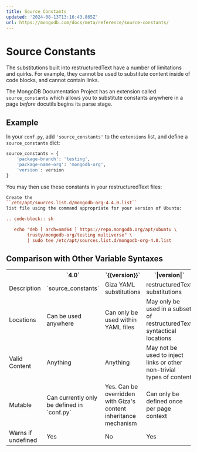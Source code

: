 ```yaml
---
title: Source Constants
updated: '2024-08-13T13:16:43.865Z'
url: https://mongodb.com/docs/meta/reference/source-constants/
---
```


# Source Constants

The substitutions built into restructuredText have a number of limitations and quirks. For example, they cannot be used to substitute content inside of code blocks, and cannot contain links.

The MongoDB Documentation Project has an extension called `source_constants` which allows you to substitute constants anywhere in a page *before* docutils begins its parse stage.

## Example

In your `conf.py`, add `'source_constants'` to the `extensions` list, and define a `source_constants` dict:

```python
source_constants = {
    'package-branch': 'testing',
    'package-name-org': 'mongodb-org',
    'version': version
}
```

You may then use these constants in your restructuredText files:

```rst
Create the
``/etc/apt/sources.list.d/mongodb-org-4.4.0.list``
list file using the command appropriate for your version of Ubuntu:

.. code-block:: sh

   echo "deb [ arch=amd64 ] https://repo.mongodb.org/apt/ubuntu \
        trusty/mongodb-org/testing multiverse" \
        | sudo tee /etc/apt/sources.list.d/mongodb-org-4.0.list
```

## Comparison with Other Variable Syntaxes

<table>
<tr>
<th id="">

</th>
<th id="4.0">
`4.0`

</th>
<th id="%7B%7Bversion%7D%7D">
`{{version}}`

</th>
<th id="%7Cversion%7C">
`|version|`

</th>
</tr>
<tr>
<td headers="">
Description

</td>
<td headers="4.0">
`source_constants`

</td>
<td headers="%7B%7Bversion%7D%7D">
Giza YAML substitutions

</td>
<td headers="%7Cversion%7C">
restructuredText substitutions

</td>
</tr>
<tr>
<td headers="">
Locations

</td>
<td headers="4.0">
Can be used anywhere

</td>
<td headers="%7B%7Bversion%7D%7D">
Can only be used within YAML files

</td>
<td headers="%7Cversion%7C">
May only be used in a subset of restructuredText syntactical locations

</td>
</tr>
<tr>
<td headers="">
Valid Content

</td>
<td headers="4.0">
Anything

</td>
<td headers="%7B%7Bversion%7D%7D">
Anything

</td>
<td headers="%7Cversion%7C">
May not be used to inject links or other non-trivial types of content

</td>
</tr>
<tr>
<td headers="">
Mutable

</td>
<td headers="4.0">
Can currently only be defined in `conf.py`

</td>
<td headers="%7B%7Bversion%7D%7D">
Yes. Can be overridden with Giza's content inheritance mechanism

</td>
<td headers="%7Cversion%7C">
Can only be defined once per page context

</td>
</tr>
<tr>
<td headers="">
Warns if undefined

</td>
<td headers="4.0">
Yes

</td>
<td headers="%7B%7Bversion%7D%7D">
No

</td>
<td headers="%7Cversion%7C">
Yes

</td>
</tr>
</table>